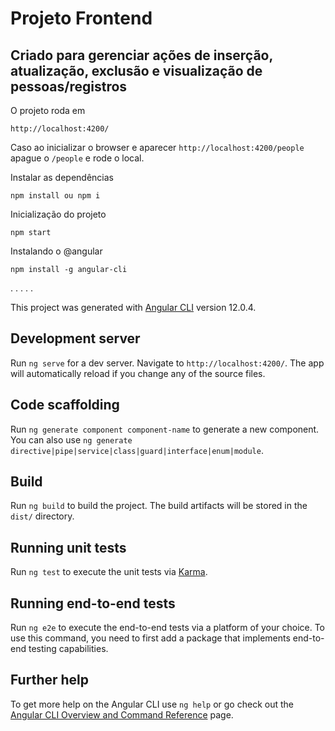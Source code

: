 # Projeto Frontend 
## Criado para gerenciar ações de inserção, atualização, exclusão e visualização de pessoas/registros

O projeto roda em
```
http://localhost:4200/
```
Caso ao inicializar o browser e aparecer `http://localhost:4200/people` apague o `/people` e rode o local.

Instalar as dependências
```
npm install ou npm i
```

Inicialização do projeto
```
npm start
```

Instalando o @angular
```
npm install -g angular-cli 
```
.
.
.
.
.

This project was generated with [Angular CLI](https://github.com/angular/angular-cli) version 12.0.4.

## Development server

Run `ng serve` for a dev server. Navigate to `http://localhost:4200/`. The app will automatically reload if you change any of the source files.

## Code scaffolding

Run `ng generate component component-name` to generate a new component. You can also use `ng generate directive|pipe|service|class|guard|interface|enum|module`.

## Build

Run `ng build` to build the project. The build artifacts will be stored in the `dist/` directory.

## Running unit tests

Run `ng test` to execute the unit tests via [Karma](https://karma-runner.github.io).

## Running end-to-end tests

Run `ng e2e` to execute the end-to-end tests via a platform of your choice. To use this command, you need to first add a package that implements end-to-end testing capabilities.

## Further help

To get more help on the Angular CLI use `ng help` or go check out the [Angular CLI Overview and Command Reference](https://angular.io/cli) page.
